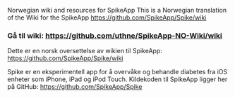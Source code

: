 Norwegian wiki and resources for SpikeApp
This is a Norwegian translation of the Wiki for the SpikeApp https://github.com/SpikeApp/Spike/wiki

### Gå til wiki: https://github.com/uthne/SpikeApp-NO-Wiki/wiki

Dette er en norsk oversettelse av wikien til SpikeApp: https://github.com/SpikeApp/Spike/wiki

Spike er en eksperimentell app for å overvåke og behandle diabetes fra iOS enheter som iPhone, iPad og iPod Touch.
Kildekoden til SpikeApp ligger her på GitHub: https://github.com/SpikeApp/Spike


